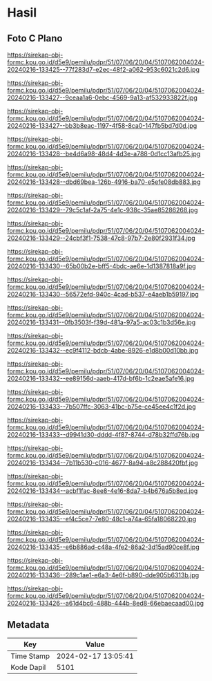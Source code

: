 # Hasil

## Foto C Plano

https://sirekap-obj-formc.kpu.go.id/d5e9/pemilu/pdpr/51/07/06/20/04/5107062004024-20240216-133425--77f283d7-e2ec-48f2-a062-953c6021c2d6.jpg

https://sirekap-obj-formc.kpu.go.id/d5e9/pemilu/pdpr/51/07/06/20/04/5107062004024-20240216-133427--9ceaa1a6-0ebc-4569-9a13-af532933822f.jpg

https://sirekap-obj-formc.kpu.go.id/d5e9/pemilu/pdpr/51/07/06/20/04/5107062004024-20240216-133427--bb3b8eac-1197-4f58-8ca0-147fb5bd7d0d.jpg

https://sirekap-obj-formc.kpu.go.id/d5e9/pemilu/pdpr/51/07/06/20/04/5107062004024-20240216-133428--be4d6a98-48d4-4d3e-a788-0d1cc13afb25.jpg

https://sirekap-obj-formc.kpu.go.id/d5e9/pemilu/pdpr/51/07/06/20/04/5107062004024-20240216-133428--dbd69bea-126b-4916-ba70-e5efe08db883.jpg

https://sirekap-obj-formc.kpu.go.id/d5e9/pemilu/pdpr/51/07/06/20/04/5107062004024-20240216-133429--79c5c1af-2a75-4e1c-938c-35ae85286268.jpg

https://sirekap-obj-formc.kpu.go.id/d5e9/pemilu/pdpr/51/07/06/20/04/5107062004024-20240216-133429--24cbf3f1-7538-47c8-97b7-2e80f2931f34.jpg

https://sirekap-obj-formc.kpu.go.id/d5e9/pemilu/pdpr/51/07/06/20/04/5107062004024-20240216-133430--65b00b2e-bff5-4bdc-ae6e-1d1387818a9f.jpg

https://sirekap-obj-formc.kpu.go.id/d5e9/pemilu/pdpr/51/07/06/20/04/5107062004024-20240216-133430--56572efd-940c-4cad-b537-e4aeb1b59197.jpg

https://sirekap-obj-formc.kpu.go.id/d5e9/pemilu/pdpr/51/07/06/20/04/5107062004024-20240216-133431--0fb3503f-f39d-481a-97a5-ac03c1b3d56e.jpg

https://sirekap-obj-formc.kpu.go.id/d5e9/pemilu/pdpr/51/07/06/20/04/5107062004024-20240216-133432--ec9f4112-bdcb-4abe-8926-e1d8b00d10bb.jpg

https://sirekap-obj-formc.kpu.go.id/d5e9/pemilu/pdpr/51/07/06/20/04/5107062004024-20240216-133432--ee89156d-aaeb-417d-bf6b-1c2eae5afe16.jpg

https://sirekap-obj-formc.kpu.go.id/d5e9/pemilu/pdpr/51/07/06/20/04/5107062004024-20240216-133433--7b507ffc-3063-41bc-b75e-ce45ee4c1f2d.jpg

https://sirekap-obj-formc.kpu.go.id/d5e9/pemilu/pdpr/51/07/06/20/04/5107062004024-20240216-133433--d9941d30-dddd-4f87-8744-d78b32ffd76b.jpg

https://sirekap-obj-formc.kpu.go.id/d5e9/pemilu/pdpr/51/07/06/20/04/5107062004024-20240216-133434--7b11b530-c016-4677-8a94-a8c288420fbf.jpg

https://sirekap-obj-formc.kpu.go.id/d5e9/pemilu/pdpr/51/07/06/20/04/5107062004024-20240216-133434--acbf1fac-8ee8-4e16-8da7-b4b676a5b8ed.jpg

https://sirekap-obj-formc.kpu.go.id/d5e9/pemilu/pdpr/51/07/06/20/04/5107062004024-20240216-133435--ef4c5ce7-7e80-48c1-a74a-65fa18068220.jpg

https://sirekap-obj-formc.kpu.go.id/d5e9/pemilu/pdpr/51/07/06/20/04/5107062004024-20240216-133435--e6b886ad-c48a-4fe2-86a2-3d15ad90ce8f.jpg

https://sirekap-obj-formc.kpu.go.id/d5e9/pemilu/pdpr/51/07/06/20/04/5107062004024-20240216-133436--289c1ae1-e6a3-4e6f-b890-dde905b6313b.jpg

https://sirekap-obj-formc.kpu.go.id/d5e9/pemilu/pdpr/51/07/06/20/04/5107062004024-20240216-133426--a61d4bc6-488b-444b-8ed8-66ebaecaad00.jpg


## Metadata

| Key        | Value               |
| ---------- | ------------------- |
| Time Stamp | 2024-02-17 13:05:41 |
| Kode Dapil | 5101                |



